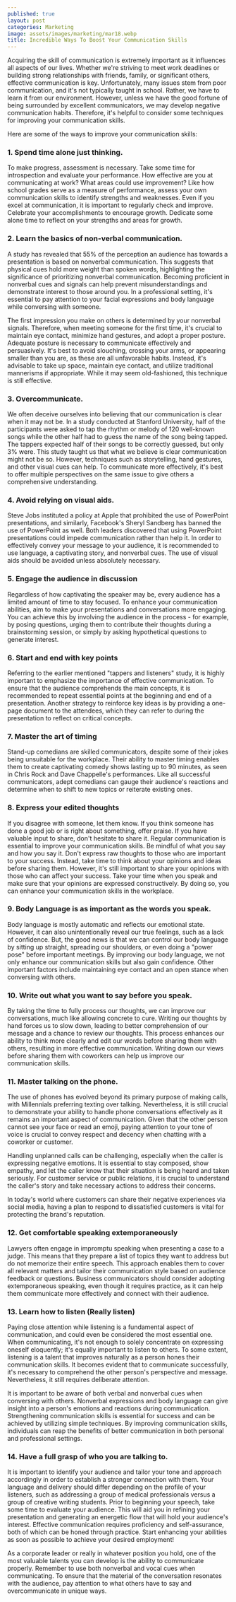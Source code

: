 ```yaml
---
published: true
layout: post
categories: Marketing
image: assets/images/marketing/mar18.webp
title: Incredible Ways To Boost Your Communication Skills
---
```


Acquiring the skill of communication is extremely important as it influences all aspects of our lives. Whether we're striving to meet work deadlines or building strong relationships with friends, family, or significant others, effective communication is key. Unfortunately, many issues stem from poor communication, and it's not typically taught in school. Rather, we have to learn it from our environment. However, unless we have the good fortune of being surrounded by excellent communicators, we may develop negative communication habits. Therefore, it's helpful to consider some techniques for improving your communication skills. 

Here are some of the ways to improve your communication skills:

### 1.	Spend time alone just thinking.
To make progress, assessment is necessary. Take some time for introspection and evaluate your performance. How effective are you at communicating at work? What areas could use improvement? Like how school grades serve as a measure of performance, assess your own communication skills to identify strengths and weaknesses. Even if you excel at communication, it is important to regularly check and improve. Celebrate your accomplishments to encourage growth. Dedicate some alone time to reflect on your strengths and areas for growth.

### 2.	Learn the basics of non-verbal communication.
A study has revealed that 55% of the perception an audience has towards a presentation is based on nonverbal communication. This suggests that physical cues hold more weight than spoken words, highlighting the significance of prioritizing nonverbal communication. Becoming proficient in nonverbal cues and signals can help prevent misunderstandings and demonstrate interest to those around you. In a professional setting, it's essential to pay attention to your facial expressions and body language while conversing with someone. 

The first impression you make on others is determined by your nonverbal signals. Therefore, when meeting someone for the first time, it's crucial to maintain eye contact, minimize hand gestures, and adopt a proper posture. Adequate posture is necessary to communicate effectively and persuasively. It's best to avoid slouching, crossing your arms, or appearing smaller than you are, as these are all unfavorable habits. Instead, it's advisable to take up space, maintain eye contact, and utilize traditional mannerisms if appropriate. While it may seem old-fashioned, this technique is still effective.

### 3.	Overcommunicate.
We often deceive ourselves into believing that our communication is clear when it may not be. In a study conducted at Stanford University, half of the participants were asked to tap the rhythm or melody of 120 well-known songs while the other half had to guess the name of the song being tapped. The tappers expected half of their songs to be correctly guessed, but only 3% were. This study taught us that what we believe is clear communication might not be so. However, techniques such as storytelling, hand gestures, and other visual cues can help. To communicate more effectively, it's best to offer multiple perspectives on the same issue to give others a comprehensive understanding.

### 4.	Avoid relying on visual aids.
Steve Jobs instituted a policy at Apple that prohibited the use of PowerPoint presentations, and similarly, Facebook's Sheryl Sandberg has banned the use of PowerPoint as well. Both leaders discovered that using PowerPoint presentations could impede communication rather than help it. In order to effectively convey your message to your audience, it is recommended to use language, a captivating story, and nonverbal cues. The use of visual aids should be avoided unless absolutely necessary.

### 5.	Engage the audience in discussion
Regardless of how captivating the speaker may be, every audience has a limited amount of time to stay focused. To enhance your communication abilities, aim to make your presentations and conversations more engaging. You can achieve this by involving the audience in the process - for example, by posing questions, urging them to contribute their thoughts during a brainstorming session, or simply by asking hypothetical questions to generate interest.

### 6.	Start and end with key points
Referring to the earlier mentioned "tappers and listeners" study, it is highly important to emphasize the importance of effective communication. To ensure that the audience comprehends the main concepts, it is recommended to repeat essential points at the beginning and end of a presentation. Another strategy to reinforce key ideas is by providing a one-page document to the attendees, which they can refer to during the presentation to reflect on critical concepts.

### 7.	Master the art of timing
Stand-up comedians are skilled communicators, despite some of their jokes being unsuitable for the workplace. Their ability to master timing enables them to create captivating comedy shows lasting up to 90 minutes, as seen in Chris Rock and Dave Chappelle's performances. Like all successful communicators, adept comedians can gauge their audience's reactions and determine when to shift to new topics or reiterate existing ones.

### 8.	Express your edited thoughts
If you disagree with someone, let them know. If you think someone has done a good job or is right about something, offer praise. If you have valuable input to share, don't hesitate to share it. Regular communication is essential to improve your communication skills. Be mindful of what you say and how you say it. Don't express raw thoughts to those who are important to your success. Instead, take time to think about your opinions and ideas before sharing them. However, it's still important to share your opinions with those who can affect your success. Take your time when you speak and make sure that your opinions are expressed constructively. By doing so, you can enhance your communication skills in the workplace.

### 9.	Body Language is as important as the words you speak.
Body language is mostly automatic and reflects our emotional state. However, it can also unintentionally reveal our true feelings, such as a lack of confidence. But, the good news is that we can control our body language by sitting up straight, spreading our shoulders, or even doing a "power pose" before important meetings. By improving our body language, we not only enhance our communication skills but also gain confidence. Other important factors include maintaining eye contact and an open stance when conversing with others.

### 10.	Write out what you want to say before you speak.
By taking the time to fully process our thoughts, we can improve our conversations, much like allowing concrete to cure. Writing our thoughts by hand forces us to slow down, leading to better comprehension of our message and a chance to review our thoughts. This process enhances our ability to think more clearly and edit our words before sharing them with others, resulting in more effective communication. Writing down our views before sharing them with coworkers can help us improve our communication skills.

### 11.	Master talking on the phone.
The use of phones has evolved beyond its primary purpose of making calls, with Millennials preferring texting over talking. Nevertheless, it is still crucial to demonstrate your ability to handle phone conversations effectively as it remains an important aspect of communication. Given that the other person cannot see your face or read an emoji, paying attention to your tone of voice is crucial to convey respect and decency when chatting with a coworker or customer.

Handling unplanned calls can be challenging, especially when the caller is expressing negative emotions. It is essential to stay composed, show empathy, and let the caller know that their situation is being heard and taken seriously. For customer service or public relations, it is crucial to understand the caller's story and take necessary actions to address their concerns.

In today's world where customers can share their negative experiences via social media, having a plan to respond to dissatisfied customers is vital for protecting the brand's reputation.

### 12.	Get comfortable speaking extemporaneously
Lawyers often engage in impromptu speaking when presenting a case to a judge. This means that they prepare a list of topics they want to address but do not memorize their entire speech. This approach enables them to cover all relevant matters and tailor their communication style based on audience feedback or questions. Business communicators should consider adopting extemporaneous speaking, even though it requires practice, as it can help them communicate more effectively and connect with their audience.

### 13.	Learn how to listen (Really listen)
Paying close attention while listening is a fundamental aspect of communication, and could even be considered the most essential one. When communicating, it's not enough to solely concentrate on expressing oneself eloquently; it's equally important to listen to others. To some extent, listening is a talent that improves naturally as a person hones their communication skills. It becomes evident that to communicate successfully, it's necessary to comprehend the other person's perspective and message. Nevertheless, it still requires deliberate attention.

It is important to be aware of both verbal and nonverbal cues when conversing with others. Nonverbal expressions and body language can give insight into a person's emotions and reactions during communication. Strengthening communication skills is essential for success and can be achieved by utilizing simple techniques. By improving communication skills, individuals can reap the benefits of better communication in both personal and professional settings.

### 14.	Have a full grasp of who you are talking to.
It is important to identify your audience and tailor your tone and approach accordingly in order to establish a stronger connection with them. Your language and delivery should differ depending on the profile of your listeners, such as addressing a group of medical professionals versus a group of creative writing students. Prior to beginning your speech, take some time to evaluate your audience. This will aid you in refining your presentation and generating an energetic flow that will hold your audience's interest. Effective communication requires proficiency and self-assurance, both of which can be honed through practice. Start enhancing your abilities as soon as possible to achieve your desired employment!

As a corporate leader or really in whatever position you hold, one of the most valuable talents you can develop is the ability to communicate properly. Remember to use both nonverbal and vocal cues when communicating. To ensure that the material of the conversation resonates with the audience, pay attention to what others have to say and overcommunicate in unique ways.
